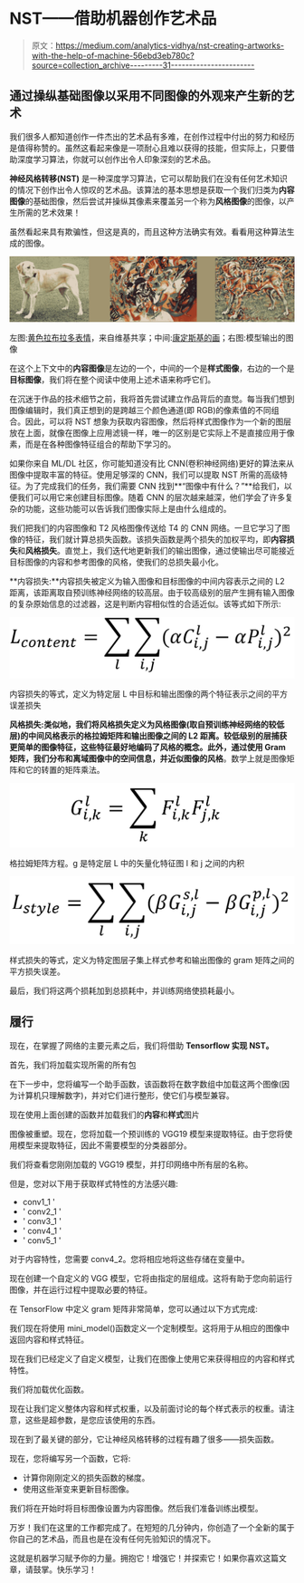 # NST——借助机器创作艺术品

> 原文：<https://medium.com/analytics-vidhya/nst-creating-artworks-with-the-help-of-machine-56ebd3eb780c?source=collection_archive---------31----------------------->

## 通过操纵基础图像以采用不同图像的外观来产生新的艺术

我们很多人都知道创作一件杰出的艺术品有多难，在创作过程中付出的努力和经历是值得称赞的。虽然这看起来像是一项耐心且难以获得的技能，但实际上，只要借助深度学习算法，你就可以创作出令人印象深刻的艺术品。

**神经风格转移(NST)** 是一种深度学习算法，它可以帮助我们在没有任何艺术知识的情况下创作出令人惊叹的艺术品。该算法的基本思想是获取一个我们归类为**内容图像**的基础图像，然后尝试并操纵其像素来覆盖另一个称为**风格图像**的图像，以产生所需的艺术效果！

虽然看起来具有欺骗性，但这是真的，而且这种方法确实有效。看看用这种算法生成的图像。

![](img/ff08ddb99ade89a75b888378526b783b.png)

左图:[黄色拉布拉多表情](https://commons.wikimedia.org/wiki/File:YellowLabradorLooking_new.jpg)，来自维基共享；中间:[康定斯基的画](https://commons.wikimedia.org/wiki/File:Vassily_Kandinsky,_1913_-_Composition_7.jpg)；右图:模型输出的图像

在这个上下文中的**内容图像**是左边的一个，中间的一个是**样式图像**，右边的一个是**目标图像**，我们将在整个阅读中使用上述术语来称呼它们。

在沉迷于作品的技术细节之前，我将首先尝试建立作品背后的直觉。每当我们想到图像编辑时，我们真正想到的是跨越三个颜色通道(即 RGB)的像素值的不同组合。因此，可以将 NST 想象为获取内容图像，然后将样式图像作为一个新的图层放在上面，就像在图像上应用滤镜一样，唯一的区别是它实际上不是直接应用于像素，而是在各种图像特征组合的帮助下学习的。

如果你来自 ML/DL 社区，你可能知道没有比 CNN(卷积神经网络)更好的算法来从图像中提取丰富的特征。使用足够深的 CNN，我们可以提取 NST 所需的高级特征。为了完成我们的任务，我们需要 CNN 找到**“图像中有什么？”**给我们，以便我们可以用它来创建目标图像。随着 CNN 的层次越来越深，他们学会了许多复杂的功能，这些功能可以告诉我们图像实际上是由什么组成的。

我们把我们的内容图像和 T2 风格图像传送给 T4 的 CNN 网络。一旦它学习了图像的特征，我们就计算总损失函数。该损失函数是两个损失的加权平均，即**内容损失**和**风格损失**。直觉上，我们迭代地更新我们的输出图像，通过使输出尽可能接近目标图像的内容和参考图像的风格，使我们的总损失最小化。

**内容损失:**内容损失被定义为输入图像和目标图像的中间内容表示之间的 L2 距离，该距离取自预训练神经网络的较高层。由于较高级别的层产生拥有输入图像的复杂原始信息的过滤器，这是判断内容相似性的合适近似。该等式如下所示:

![](img/ef452228941861f6840bad504ab6ed07.png)

内容损失的等式，定义为特定层 L 中目标和输出图像的两个特征表示之间的平方误差损失

**风格损失:**类似地，我们将风格损失定义为风格图像(取自预训练神经网络的较低层)的中间风格表示的格拉姆矩阵和输出图像之间的 L2 距离。较低级别的层捕获更简单的图像特征，这些特征最好地编码了风格的概念。此外，通过使用 Gram 矩阵，我们分布和离域图像中的空间信息，并近似图像的**风格**。数学上就是图像矩阵和它的转置的矩阵乘法。

![](img/06a5fd1acae38c7b66ebfa397a3beda5.png)

格拉姆矩阵方程。g 是特定层 L 中的矢量化特征图 I 和 j 之间的内积

![](img/14d995f7ea09172c859628774946cadc.png)

样式损失的等式，定义为特定图层子集上样式参考和输出图像的 gram 矩阵之间的平方损失误差。

最后，我们将这两个损耗加到总损耗中，并训练网络使损耗最小。

## 履行

现在，在掌握了网络的主要元素之后，我们将借助 **Tensorflow 实现 NST。**

首先，我们将加载实现所需的所有包

在下一步中，您将编写一个助手函数，该函数将在数字数组中加载这两个图像(因为计算机只理解数字)，并对它们进行整形，使它们与模型兼容。

现在使用上面创建的函数并加载我们的**内容**和**样式**图片

图像被重塑。现在，您将加载一个预训练的 VGG19 模型来提取特征。由于您将使用模型来提取特征，因此不需要模型的分类器部分。

我们将查看您刚刚加载的 VGG19 模型，并打印网络中所有层的名称。

但是，您对以下用于获取样式特性的方法感兴趣:

*   conv1_1 '
*   ' conv2_1 '
*   ' conv3_1 '
*   ' conv4_1 '
*   ' conv5_1 '

对于内容特性，您需要 conv4_2。您将相应地将这些存储在变量中。

现在创建一个自定义的 VGG 模型，它将由指定的层组成。这将有助于您向前运行图像，并在运行过程中提取必要的特征。

在 TensorFlow 中定义 gram 矩阵非常简单，您可以通过以下方式完成:

我们现在将使用 mini_model()函数定义一个定制模型。这将用于从相应的图像中返回内容和样式特征。

现在我们已经定义了自定义模型，让我们在图像上使用它来获得相应的内容和样式特性。

我们将加载优化函数。

现在让我们定义整体内容和样式权重，以及前面讨论的每个样式表示的权重。请注意，这些是超参数，是您应该使用的东西。

现在到了最关键的部分，它让神经风格转移的过程有趣了很多——损失函数。

现在，您将编写另一个函数，它将:

*   计算你刚刚定义的损失函数的梯度。
*   使用这些渐变来更新目标图像。

我们将在开始时将目标图像设置为内容图像。然后我们准备训练出模型。

万岁！我们在这里的工作都完成了。在短短的几分钟内，你创造了一个全新的属于你自己的艺术品，而且也是在没有任何先验知识的情况下。

这就是机器学习赋予你的力量。拥抱它！增强它！并探索它！如果你喜欢这篇文章，请鼓掌。快乐学习！